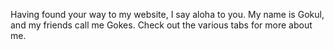 Having found your way to my website, I say aloha to you. My name is Gokul, and my friends call me Gokes. Check out the various tabs for more about me.